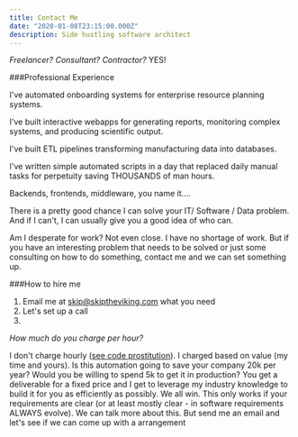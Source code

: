 ```yaml
---
title: Contact Me
date: "2020-01-08T23:15:00.000Z"
description: Side hustling software architect
---
```


*Freelancer? Consultant? Contractor?* YES!

###Professional Experience

I've automated onboarding systems for enterprise resource planning systems.  

I've built interactive webapps for generating reports, monitoring complex systems,
and producing scientific output.

I've built ETL pipelines transforming manufacturing data into databases.

I've written simple automated scripts in a day that replaced daily manual tasks for perpetuity saving THOUSANDS of man hours.

Backends, frontends, middleware, you name it....

There is a pretty good chance I can solve your IT/ Software / Data problem.  And if I can't, I can usually give you a good idea
of who can.

Am I desperate for work? Not even close. I have no shortage of work.  But if you have an interesting problem
that needs to be solved or just some consulting on how to do something, contact me and we can set something up.

###How to hire me
1. Email me at [skip@skiptheviking.com](mailto:skip) what you need
2. Let's set up a call
3. 

*How much do you charge per hour?*

I don't charge hourly ([see code prostitution](/code-hooker)).  I charged based on value (my time and yours).  Is this automation going to save your company
20k per year? Would you be willing to spend 5k to get it in production? You get a deliverable for a fixed price and I get to 
leverage my industry knowledge to build it for you as efficiently as possibly.  We all win.  This only works if your requirements
are clear (or at least mostly clear - in software requirements ALWAYS evolve).  We can talk more about this. But send me an email and let's see
if we can come up with a arrangement



